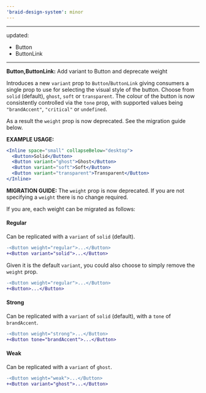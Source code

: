 ```yaml
---
'braid-design-system': minor
---
```


---
updated:
  - Button
  - ButtonLink
---

**Button,ButtonLink:** Add variant to Button and deprecate weight

Introduces a new `variant` prop to `Button`/`ButtonLink` giving consumers a single prop to use for selecting the visual style of the button. Choose from `solid` (default), `ghost`, `soft` or `transparent`. The colour of the button is now consistently controlled via the `tone` prop, with supported values being `"brandAccent"`, `"critical"` or `undefined`.

As a result the `weight` prop is now deprecated. See the migration guide below.

**EXAMPLE USAGE:**
```jsx
<Inline space="small" collapseBelow="desktop">
  <Button>Solid</Button>
  <Button variant="ghost">Ghost</Button>
  <Button variant="soft">Soft</Button>
  <Button variant="transparent">Transparent</Button>
</Inline>
```

**MIGRATION GUIDE:**
The `weight` prop is now deprecated. If you are not specifying a `weight` there is no change required.

If you are, each weight can be migrated as follows:

#### Regular
Can be replicated with a `variant` of `solid` (default).
```diff
-<Button weight="regular">...</Button>
+<Button variant="solid">...</Button>
```

Given it is the default `variant`, you could also choose to simply remove the `weight` prop.
```diff
-<Button weight="regular">...</Button>
+<Button>...</Button>
```

#### Strong
Can be replicated with a `variant` of `solid` (default), with a `tone` of `brandAccent`.
```diff
-<Button weight="strong">...</Button>
+<Button tone="brandAccent">...</Button>
```

#### Weak
Can be replicated with a `variant` of `ghost`.
```diff
-<Button weight="weak">...</Button>
+<Button variant="ghost">...</Button>
```

